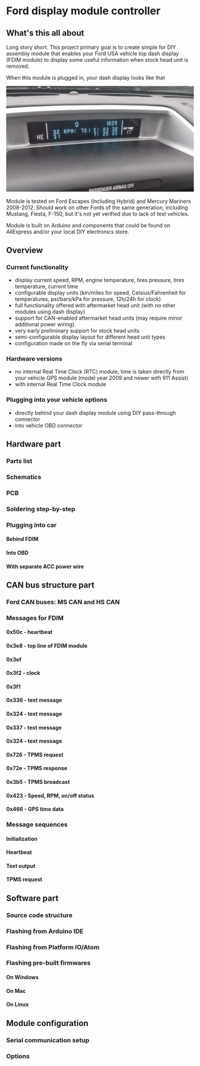 
# Ford display module controller

## What's this all about

Long story short. This project primary goal is to create simple for DIY assembly
module that enables your Ford USA vehicle top dash display (FDIM module)
to display some useful information when stock head unit is removed.

When this module is plugged in, your dash display looks like that

![](doc/images/hu_aftermarket.jpg)

Module is tested on Ford Escapes (including Hybrid) and Mercury Mariners 2008-2012.
Should work on other Fords of the same generation, including Mustang, Fiesta, F-150,
but it's not yet verified due to lack of test vehicles.

Module is built on Arduino and components that could be found on AliExpress and/or your local
DIY electronics store.

## Overview

### Current functionality

- display current speed, RPM, engine temperature, tires pressure, tires temperature, current time
- configurable display units (km/miles for speed, Celsius/Fahrenheit for temperatures, psi/bars/kPa for pressure, 12h/24h for clock)
- full functionality offered with aftermarket head unit (with no other modules using dash display)
- support for CAN-enabled aftermarket head units (may require minor additional power wiring)
- very early preliminary support for stock head units
- semi-configurable display layout for different head unit types
- configuration made on the fly via serial terminal

### Hardware versions
- no internal Real Time Clock (RTC) module, time is taken directly from your vehicle GPS module (model year 2009 and newer with 911 Assist)
- with internal Real Time Clock module

### Plugging into your vehicle options
- directly behind your dash display module using DIY pass-through connector
- into vehicle OBD connector

## Hardware part

### Parts list

### Schematics

### PCB

### Soldering step-by-step

### Plugging into car

#### Behind FDIM

#### Into OBD

#### With separate ACC power wire

## CAN bus structure part

### Ford CAN buses: MS CAN and HS CAN

### Messages for FDIM

#### 0x50c - heartbeat

#### 0x3e8 - top line of FDIM module

#### 0x3ef

#### 0x3f2 - clock

#### 0x3f1

#### 0x336 - text message

#### 0x324 - text message

#### 0x337 - text message

#### 0x324 - text message

#### 0x726 - TPMS request

#### 0x72e - TPMS response

#### 0x3b5 - TPMS broadcast

#### 0x423 - Speed, RPM, on/off status

#### 0x466 - GPS time data

### Message sequences

#### Initialization

#### Heartbeat

#### Text output

#### TPMS request

## Software part

### Source code structure

### Flashing from Arduino IDE

### Flashing from Platform IO/Atom

### Flashing pre-built firmwares

#### On Windows

#### On Mac

#### On Linux

## Module configuration

### Serial communication setup

### Options
